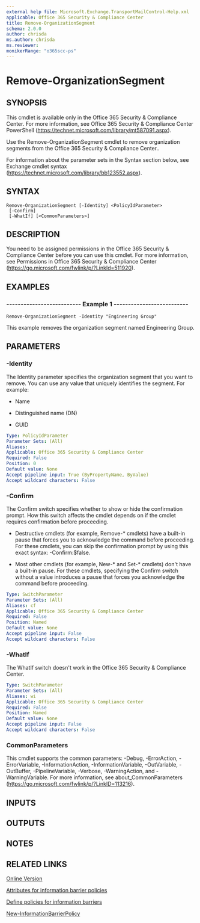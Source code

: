 ```yaml
---
external help file: Microsoft.Exchange.TransportMailControl-Help.xml
applicable: Office 365 Security & Compliance Center
title: Remove-OrganizationSegment
schema: 2.0.0
author: chrisda
ms.author: chrisda
ms.reviewer:
monikerRange: "o365scc-ps"
---
```


# Remove-OrganizationSegment

## SYNOPSIS
This cmdlet is available only in the Office 365 Security & Compliance Center. For more information, see Office 365 Security & Compliance Center PowerShell (https://technet.microsoft.com/library/mt587091.aspx).

Use the Remove-OrganizationSegment cmdlet to remove organization segments from the Office 365 Security & Compliance Center..

For information about the parameter sets in the Syntax section below, see Exchange cmdlet syntax (https://technet.microsoft.com/library/bb123552.aspx).

## SYNTAX

```
Remove-OrganizationSegment [-Identity] <PolicyIdParameter>
 [-Confirm]
 [-WhatIf] [<CommonParameters>]
```

## DESCRIPTION
You need to be assigned permissions in the Office 365 Security & Compliance Center before you can use this cmdlet. For more information, see Permissions in Office 365 Security & Compliance Center (https://go.microsoft.com/fwlink/p/?LinkId=511920).

## EXAMPLES

### -------------------------- Example 1 --------------------------
```
Remove-OrganizationSegment -Identity "Engineering Group"
```

This example removes the organization segment named Engineering Group.

## PARAMETERS

### -Identity
The Identity parameter specifies the organization segment that you want to remove. You can use any value that uniquely identifies the segment. For example:

- Name

- Distinguished name (DN)

- GUID

```yaml
Type: PolicyIdParameter
Parameter Sets: (All)
Aliases:
Applicable: Office 365 Security & Compliance Center
Required: False
Position: 0
Default value: None
Accept pipeline input: True (ByPropertyName, ByValue)
Accept wildcard characters: False
```

### -Confirm
The Confirm switch specifies whether to show or hide the confirmation prompt. How this switch affects the cmdlet depends on if the cmdlet requires confirmation before proceeding.

- Destructive cmdlets (for example, Remove-\* cmdlets) have a built-in pause that forces you to acknowledge the command before proceeding. For these cmdlets, you can skip the confirmation prompt by using this exact syntax: -Confirm:$false.

- Most other cmdlets (for example, New-\* and Set-\* cmdlets) don't have a built-in pause. For these cmdlets, specifying the Confirm switch without a value introduces a pause that forces you acknowledge the command before proceeding.

```yaml
Type: SwitchParameter
Parameter Sets: (All)
Aliases: cf
Applicable: Office 365 Security & Compliance Center
Required: False
Position: Named
Default value: None
Accept pipeline input: False
Accept wildcard characters: False
```

### -WhatIf
The WhatIf switch doesn't work in the Office 365 Security & Compliance Center.

```yaml
Type: SwitchParameter
Parameter Sets: (All)
Aliases: wi
Applicable: Office 365 Security & Compliance Center
Required: False
Position: Named
Default value: None
Accept pipeline input: False
Accept wildcard characters: False
```

### CommonParameters
This cmdlet supports the common parameters: -Debug, -ErrorAction, -ErrorVariable, -InformationAction, -InformationVariable, -OutVariable, -OutBuffer, -PipelineVariable, -Verbose, -WarningAction, and -WarningVariable. For more information, see about_CommonParameters (https://go.microsoft.com/fwlink/p/?LinkID=113216).

## INPUTS

###  

## OUTPUTS

###  

## NOTES

## RELATED LINKS

[Online Version](https://docs.microsoft.com/powershell/module/exchange/remove-organizationsegment)

[Attributes for information barrier policies](https://docs.microsoft.com/office365/securitycompliance/information-barriers-attributes)

[Define policies for information barriers](https://docs.microsoft.com/office365/securitycompliance/information-barriers-policies)

[New-InformationBarrierPolicy](New-InformationBarrierPolicy.md)
